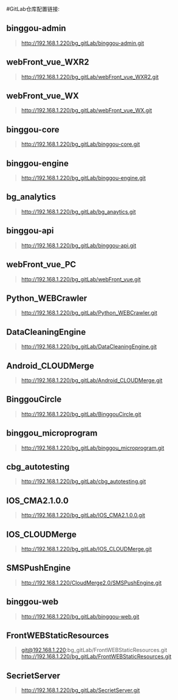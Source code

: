 #GitLab仓库配置链接:

## binggou-admin
> http://192.168.1.220/bg_gitLab/binggou-admin.git

## webFront_vue_WXR2
> http://192.168.1.220/bg_gitLab/webFront_vue_WXR2.git

## webFront_vue_WX
> http://192.168.1.220/bg_gitLab/webFront_vue_WX.git

## binggou-core 
> http://192.168.1.220/bg_gitLab/binggou-core.git

## binggou-engine 
> http://192.168.1.220/bg_gitLab/binggou-engine.git

## bg_analytics
> http://192.168.1.220/bg_gitLab/bg_anaytics.git

## binggou-api 
> http://192.168.1.220/bg_gitLab/binggou-api.git

## webFront_vue_PC
> http://192.168.1.220/bg_gitLab/webFront_vue.git

## Python_WEBCrawler
> http://192.168.1.220/bg_gitLab/Python_WEBCrawler.git

## DataCleaningEngine
> http://192.168.1.220/bg_gitLab/DataCleaningEngine.git

## Android_CLOUDMerge
> http://192.168.1.220/bg_gitLab/Android_CLOUDMerge.git

## BinggouCircle
> http://192.168.1.220/bg_gitLab/BinggouCircle.git

## binggou_microprogram
> http://192.168.1.220/bg_gitLab/binggou_microprogram.git

## cbg_autotesting
> http://192.168.1.220/bg_gitLab/cbg_autotesting.git

## IOS_CMA2.1.0.0
> http://192.168.1.220/bg_gitLab/IOS_CMA2.1.0.0.git

## IOS_CLOUDMerge
> http://192.168.1.220/bg_gitLab/IOS_CLOUDMerge.git

## SMSPushEngine
> http://192.168.1.220/CloudMerge2.0/SMSPushEngine.git

## binggou-web 
> http://192.168.1.220/bg_gitLab/binggou-web.git

## FrontWEBStaticResources
> git@192.168.1.220:bg_gitLab/FrontWEBStaticResources.git
> http://192.168.1.220/bg_gitLab/FrontWEBStaticResources.git

## SecrietServer
> http://192.168.1.220/bg_gitLab/SecrietServer.git